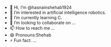 - 👋 Hi, I’m @hasnainshehab1924
- 👀 I’m interested in artificial intelligence robotics. 
- 🌱 I’m currently learning C.
- 💞️ I’m looking to collaborate on ...
- 📫 How to reach me ...
- 😄 Pronouns:Shehab
- ⚡ Fun fact: ...

<!---
hasnainshehab1924/hasnainshehab1924 is a ✨ special ✨ repository because its `README.md` (this file) appears on your GitHub profile.
You can click the Preview link to take a look at your changes.
--->
